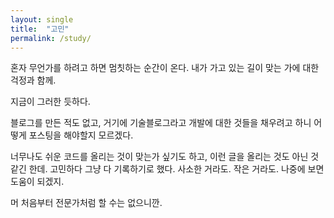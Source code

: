 ```yaml
---
layout: single
title:  "고민"
permalink: /study/
---
```



혼자 무언가를 하려고 하면 멈칫하는 순간이 온다.
내가 가고 있는 길이 맞는 가에 대한 걱정과 함께.

지금이 그러한 듯하다.

블로그를 만든 적도 없고, 거기에 기술블로그라고 개발에 대한 것들을 채우려고 하니
어떻게 포스팅을 해야할지 모르겠다. 

너무나도 쉬운 코드를 올리는 것이 맞는가 싶기도 하고, 
이런 글을 올리는 것도 아닌 것 같긴 한데.
고민하다 그냥 다 기록하기로 했다.
사소한 거라도. 작은 거라도. 나중에 보면 도움이 되겠지.

머 처음부터 전문가처럼 할 수는 없으니깐.





